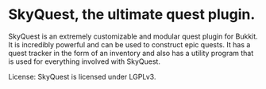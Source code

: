 SkyQuest, the ultimate quest plugin.
=======

SkyQuest is an extremely customizable and modular quest plugin for Bukkit.  It is incredibly powerful and can be used to construct epic quests.  It has a quest tracker in the form of an inventory and also has a utility program that is used for everything involved with SkyQuest.

License:
SkyQuest is licensed under LGPLv3.
